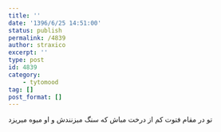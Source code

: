 ```yaml
---
title: ''
date: '1396/6/25 14:51:00'
status: publish
permalink: /4839
author: straxico
excerpt: ''
type: post
id: 4839
category:
    - tytomood
tag: []
post_format: []
---
```

تو در مقام فتوت کم از درخت مباش که سنگ میزنندش و او میوه میریزد